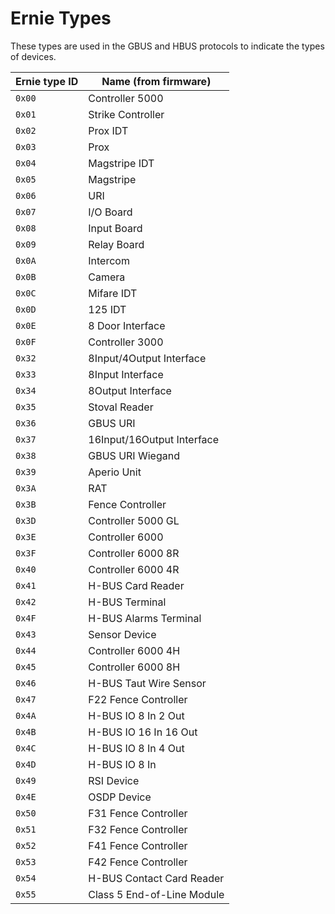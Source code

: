 # Ernie Types

These types are used in the GBUS and HBUS protocols to indicate the types of devices.

| Ernie type ID | Name (from firmware) |
|---------------|----------------------|
| `0x00` | Controller 5000 |
| `0x01` | Strike Controller |
| `0x02` | Prox IDT |
| `0x03` | Prox |
| `0x04` | Magstripe IDT |
| `0x05` | Magstripe |
| `0x06` | URI |
| `0x07` | I/O Board |
| `0x08` | Input Board |
| `0x09` | Relay Board |
| `0x0A` | Intercom |
| `0x0B` | Camera |
| `0x0C` | Mifare IDT |
| `0x0D` | 125 IDT |
| `0x0E` | 8 Door Interface |
| `0x0F` | Controller 3000 |
| `0x32` | 8Input/4Output Interface |
| `0x33` | 8Input Interface |
| `0x34` | 8Output Interface |
| `0x35` | Stoval Reader |
| `0x36` | GBUS URI |
| `0x37` | 16Input/16Output Interface |
| `0x38` | GBUS URI Wiegand |
| `0x39` | Aperio Unit |
| `0x3A` | RAT |
| `0x3B` | Fence Controller |
| `0x3D` | Controller 5000 GL |
| `0x3E` | Controller 6000 |
| `0x3F` | Controller 6000 8R |
| `0x40` | Controller 6000 4R |
| `0x41` | H-BUS Card Reader |
| `0x42` | H-BUS Terminal |
| `0x4F` | H-BUS Alarms Terminal |
| `0x43` | Sensor Device |
| `0x44` | Controller 6000 4H |
| `0x45` | Controller 6000 8H |
| `0x46` | H-BUS Taut Wire Sensor |
| `0x47` | F22 Fence Controller |
| `0x4A` | H-BUS IO 8 In 2 Out |
| `0x4B` | H-BUS IO 16 In 16 Out |
| `0x4C` | H-BUS IO 8 In 4 Out |
| `0x4D` | H-BUS IO 8 In |
| `0x49` | RSI Device |
| `0x4E` | OSDP Device |
| `0x50` | F31 Fence Controller |
| `0x51` | F32 Fence Controller |
| `0x52` | F41 Fence Controller |
| `0x53` | F42 Fence Controller |
| `0x54` | H-BUS Contact Card Reader |
| `0x55` | Class 5 End-of-Line Module |
